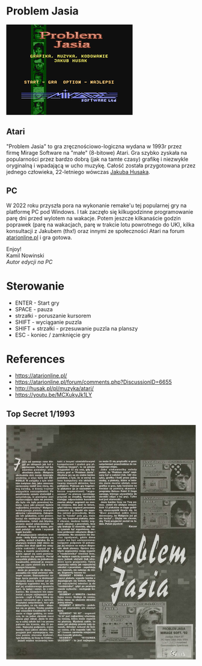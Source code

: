 # Problem Jasia

![](./images/title_336x240.png)

## Atari
"Problem Jasia" to gra zręcznościowo-logiczna wydana w 1993r przez firmę Mirage Software na "małe" (8-bitowe) Atari. Gra szybko zyskała na popularności przez bardzo dobrą (jak na tamte czasy) grafikę i niezwykle oryginalną i wpadającą w ucho muzykę. Całość została przygotowana przez jednego człowieka, 22-letniego wówczas [Jakuba Husaka](http://atariki.krap.pl/index.php/Jakub_Husak).  

## PC
W 2022 roku przyszła pora na wykonanie remake'u tej popularnej gry na platformę PC pod Windows. I tak zaczęło się kilkugodzinne programowanie parę dni przed wylotem na wakacje. Potem jeszcze kilkanaście godzin poprawek (parę na wakacjach, parę w trakcie lotu powrotnego do UK), kilka konsultacji z Jakubem (thx!) oraz innymi ze społeczności Atari na forum [atarionline.pl](http://atarionline.pl/) i gra gotowa.

Enjoy!  
Kamil Nowinski  
*Autor edycji na PC*

# Sterowanie
- ENTER - Start gry
- SPACE - pauza
- strzałki - poruszanie kursorem
- SHIFT - wyciąganie puzzla
- SHIFT + strzałki - przesuwanie puzzla na planszy
- ESC - koniec / zamknięcie gry

# References

- https://atarionline.pl/
- https://atarionline.pl/forum/comments.php?DiscussionID=6655
- http://husak.pl/pl/muzyka/atari/
- https://youtu.be/MCXukyJk1LY

## Top Secret 1/1993
![](./images/top_secret-1993-1.jpg)
